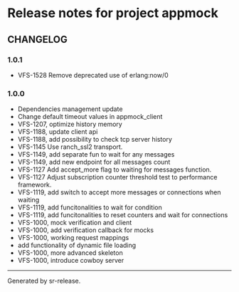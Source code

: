 # Release notes for project appmock


CHANGELOG
---------

### 1.0.1

* VFS-1528 Remove deprecated use of erlang:now/0


### 1.0.0


* Dependencies management update
* Change default timeout values in appmock_client
* VFS-1207, optimize history memory
* VFS-1188, update client api
* VFS-1188, add possibility to check tcp server history
* VFS-1145 Use ranch_ssl2 transport.
* VFS-1149, add separate fun to wait for any messages
* VFS-1149, add new endpoint for all messages count
* VFS-1127 Add accept_more flag to waiting for messages function.
* VFS-1127 Adjust subscription counter threshold test to performance framework.
* VFS-1119, add switch to accept more messages or connections when waiting
* VFS-1119, add funcitonalities to wait for condition
* VFS-1119, add funcitonalities to reset counters and wait for connections
* VFS-1000, mock verification and client
* VFS-1000, add verification callback for mocks
* VFS-1000, working request mappings
* add functionality of dynamic file loading
* VFS-1000, more advanced skeleton
* VFS-1000, introduce cowboy server


________

Generated by sr-release. 
